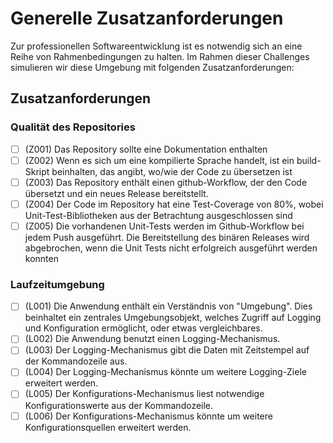 # Generelle Zusatzanforderungen

Zur professionellen Softwareentwicklung ist es notwendig sich an eine Reihe von Rahmenbedingungen zu halten.
Im Rahmen dieser Challenges simulieren wir diese Umgebung mit folgenden Zusatzanforderungen:

## Zusatzanforderungen

### Qualität des Repositories

- [ ] (Z001) Das Repository sollte eine Dokumentation enthalten
- [ ] (Z002) Wenn es sich um eine kompilierte Sprache handelt, ist ein build-Skript beinhalten, das angibt, wo/wie der Code zu übersetzen ist
- [ ] (Z003) Das Repository enthält einen github-Workflow, der den Code übersetzt und ein neues Release bereitstellt.
- [ ] (Z004) Der Code im Repository hat eine Test-Coverage von 80%, wobei Unit-Test-Bibliotheken aus der Betrachtung ausgeschlossen sind
- [ ] (Z005) Die vorhandenen Unit-Tests werden im Github-Workflow bei jedem Push ausgeführt. Die Bereitstellung des binären Releases wird abgebrochen, wenn die Unit Tests nicht erfolgreich ausgeführt werden konnten

### Laufzeitumgebung

- [ ] (L001) Die Anwendung enthält ein Verständnis von "Umgebung". Dies beinhaltet ein zentrales Umgebungsobjekt, welches Zugriff auf Logging und Konfiguration ermöglicht, oder etwas vergleichbares.
- [ ] (L002) Die Anwendung benutzt einen Logging-Mechanismus. 
- [ ] (L003) Der Logging-Mechanismus gibt die Daten mit Zeitstempel auf der Kommandozeile aus.
- [ ] (L004) Der Logging-Mechanismus könnte um weitere Logging-Ziele erweitert werden.
- [ ] (L005) Der Konfigurations-Mechanismus liest notwendige Konfigurationswerte aus der Kommandozeile.
- [ ] (L006) Der Konfigurations-Mechanismus könnte um weitere Konfigurationsquellen erweitert werden.

